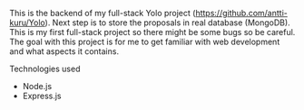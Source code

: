This is the backend of my full-stack Yolo project (https://github.com/antti-kuru/Yolo). Next step is to store the proposals in real database (MongoDB). This is my first full-stack project so there might be some bugs so be careful. The goal with this project is for me to get familiar with web development and what aspects it contains. 

Technologies used
* Node.js
* Express.js
